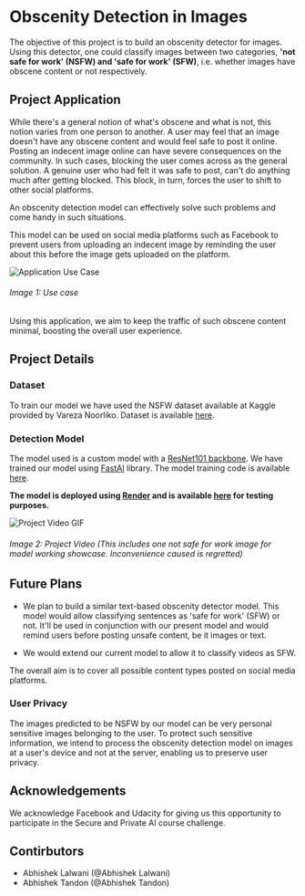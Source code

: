 # Obscenity Detection in Images 

The objective of this project is to build an obscenity detector for images. Using this detector, one could classify images between two categories,  **'not safe for work' (NSFW) and 'safe for work' (SFW)**, i.e. whether images have obscene content or not respectively.

## Project Application

While there's a general notion of what's obscene and what is not, this notion varies from one person to another. A user may feel that an image doesn't have any obscene content and would feel safe to post it online. Posting an indecent image online can have severe consequences on the community. 
In such cases, blocking the user comes across as the general solution. 
A genuine user who had felt it was safe to post, can't do anything much after getting blocked. This block, in turn, forces the user to shift to other social platforms.

An obscenity detection model can effectively solve such problems and come handy in such situations. 

This model can be used on social media platforms such as Facebook to prevent users from uploading an indecent image by reminding the user about this before the image gets uploaded on the platform.

<img src="https://raw.githubusercontent.com/lalwaniabhi/NSFW_Deployment/master/assets/appwork.png?token=AI2XX7HYSKTUVRNU4ILRK225LQK2M" alt="Application Use Case">

###### Image 1: Use case 

Using this application, we aim to keep the traffic of such obscene content minimal, boosting the overall user experience.

## Project Details 

### Dataset 

To train our model we have used the NSFW dataset available at Kaggle provided by Vareza Noorliko. Dataset is available [here](https://www.kaggle.com/drakedtrex/my-nsfw-dataset).

### Detection Model 

The model used is a custom model with a [ResNet101 backbone](https://arxiv.org/abs/1512.03385). We have trained our model using [FastAI](https://www.fast.ai/) library.  The model training code is available [here](https://www.kaggle.com/lalwaniabhishek/nsfw-project?scriptVersionId=19160785).

**The model is deployed using [Render](https://render.com/) and is available [here](Isitnsfw.onrender.com) for testing purposes.** 


<img src="https://raw.githubusercontent.com/lalwaniabhi/NSFW_Deployment/master/assets/code.gif" alt="Project Video GIF">

###### Image 2: Project Video (This includes one not safe for work image for model working showcase. Inconvenience caused is regretted)

## Future Plans 

* We plan to build a similar text-based obscenity detector model. This model would allow classifying sentences as 'safe for work' (SFW) or not. It'll be used in conjunction with our present model and would remind users before posting unsafe content, be it images or text. 

* We would extend our current model to allow it to classify videos as SFW. 

The overall aim is to cover all possible content types posted on social media platforms. 

### User Privacy

The images predicted to be NSFW by our model can be very personal sensitive images belonging to the user. To protect such sensitive information, we intend to process the obscenity detection model on images at a user's device and not at the server, enabling us to preserve user privacy. 

## Acknowledgements 

We acknowledge Facebook and Udacity for giving us this opportunity to participate in the Secure and Private AI course challenge. 

## Contirbutors

* Abhishek Lalwani (@Abhishek Lalwani) 
* Abhishek Tandon (@Abhishek Tandon) 
